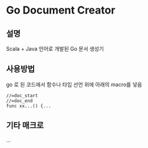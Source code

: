 # Go Document Creator

## 설명
Scala + Java 언어로 개발된 Go 문서 생성기

## 사용방법
go 로 된 코드에서 함수나 타입 선언 위에 아래의 macro를 넣음
```
//=doc_start
//=doc_end
func xx...() {...
```

## 기타 매크로
...
